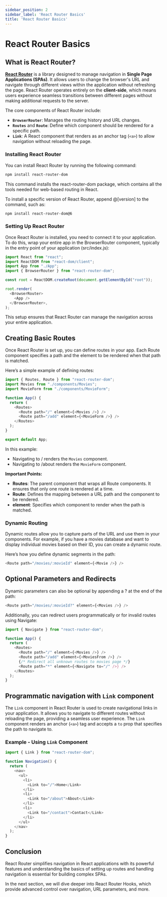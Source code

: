 ```yaml
---
sidebar_position: 2
sidebar_label: 'React Router Basics'
title: 'React Router Basics'
---
```


# React Router Basics

## What is React Router?

[**React Router**](https://reactrouter.com/en/main) is a library designed to manage navigation in **Single Page Applications (SPAs)**. It allows users to change the browser's URL and navigate through different views within the application without refreshing the page. React Router operates entirely on the **client-side**, which means users experience seamless transitions between different pages without making additional requests to the server.

The core components of React Router include:

- **`BrowserRouter`**: Manages the routing history and URL changes.
- **`Routes`** and **`Route`**: Define which component should be rendered for a specific path.
- **`Link`**: A React component that renders as an anchor tag (`<a>`) to allow navigation without reloading the page.

### Installing React Router

You can install React Router by running the following command:

```bash
npm install react-router-dom
```

[//]: # (:::warning)

[//]: # (Do not install additional libraries, you already have all needed dependencies.)

[//]: # (:::)

This command installs the react-router-dom package, which contains all the tools needed for web-based routing in React.

To install a specific version of React Router, append @[version] to the command, such as:

```bash
npm install react-router-dom@6
```

[//]: # (:::warning)

[//]: # (Do not install additional libraries, you already have all needed dependencies.)

[//]: # (:::)

### Setting Up React Router

Once React Router is installed, you need to connect it to your application. To do this, wrap your entire app in the BrowserRouter component, typically in the entry point of your application (src/index.js):

```js
import React from "react";
import ReactDOM from "react-dom/client";
import App from "./App";
import { BrowserRouter } from "react-router-dom";

const root = ReactDOM.createRoot(document.getElementById("root"));

root.render(
  <BrowserRouter>
    <App />
  </BrowserRouter>,
);
```

This setup ensures that React Router can manage the navigation across your entire application.

## Creating Basic Routes

Once React Router is set up, you can define routes in your app. Each Route component specifies a path and the element to be rendered when that path is matched.

Here’s a simple example of defining routes:

```js
import { Routes, Route } from "react-router-dom";
import Movies from "./components/Movies";
import MovieForm from "./components/MovieForm";

function App() {
  return (
    <Routes>
      <Route path="/" element={<Movies />} />
      <Route path="/add" element={<MovieForm />} />
    </Routes>
  );
}

export default App;
```

In this example:

- Navigating to / renders the `Movies` component.
- Navigating to /about renders the `MovieForm` component.

**Important Points:**

- **Routes**: The parent component that wraps all Route components. It ensures that only one route is rendered at a time.
- **Route**: Defines the mapping between a URL path and the component to be rendered.
- **element**: Specifies which component to render when the path is matched.

### Dynamic Routing

Dynamic routes allow you to capture parts of the URL and use them in your components. For example, if you have a movies database and want to display individual movies based on their ID, you can create a dynamic route.

Here’s how you define dynamic segments in the path:

```js
<Route path="/movies/:movieId" element={<Movie />} />
```

## Optional Parameters and Redirects

Dynamic parameters can also be optional by appending a ? at the end of the path:

```js
<Route path="/movies/:movieId?" element={<Movies />} />
```

Additionally, you can redirect users programmatically or for invalid routes using Navigate:

```js
import { Navigate } from "react-router-dom";

function App() {
  return (
    <Routes>
      <Route path="/" element={<Movies />} />
      <Route path="/add" element={<MoviesFrom />} />
      {/* Redirect all unknown routes to movies page */}
      <Route path="*" element={<Navigate to="/" />} />
    </Routes>
  );
}
```

## Programmatic navigation with `Link` component

The `Link` component in React Router is used to create navigational links in your application. It allows you to navigate to different routes without reloading the page, providing a seamless user experience. The `Link` component renders an anchor (`<a>`) tag and accepts a `to` prop that specifies the path to navigate to.

### Example - Using `Link` Component

```js
import { Link } from "react-router-dom";

function Navigation() {
  return (
    <nav>
      <ul>
        <li>
          <Link to="/">Home</Link>
        </li>
        <li>
          <Link to="/about">About</Link>
        </li>
        <li>
          <Link to="/contact">Contact</Link>
        </li>
      </ul>
    </nav>
  );
}
```

## Conclusion

React Router simplifies navigation in React applications with its powerful features and understanding the basics of setting up routes and handling navigation is essential for building complex SPAs.

In the next section, we will dive deeper into React Router Hooks, which provide advanced control over navigation, URL parameters, and more.

